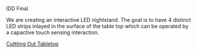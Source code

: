 IDD Final

We are creating an interactive LED nightstand. The goal is to have 4 distinct LED strips inlayed in the surface of the table top which can be operated by a capactive touch sensing interaction.

[Cuttting Out Tabletop](https://photos.app.goo.gl/qifHks3SJ6dKoCYE8)
